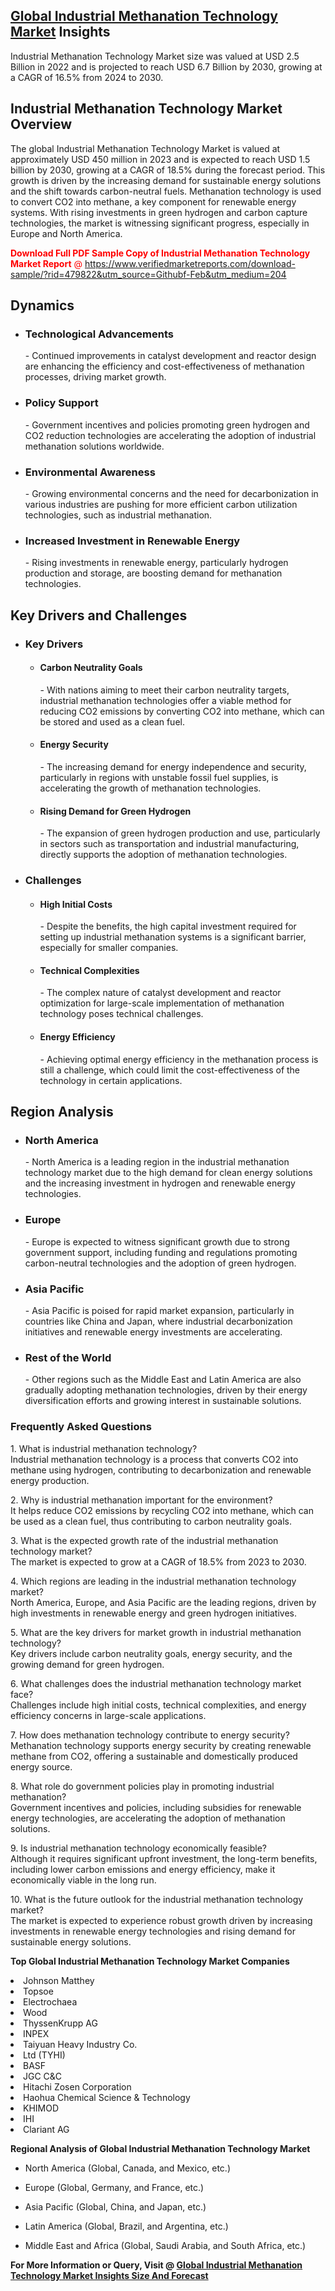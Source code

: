 <h2><a href="https://www.verifiedmarketreports.com/download-sample/?rid=479822&amp;utm_source=Githubf&amp;utm_medium=204" target="_blank">Global Industrial Methanation Technology Market</a> Insights</h2><p>Industrial Methanation Technology Market size was valued at USD 2.5 Billion in 2022 and is projected to reach USD 6.7 Billion by 2030, growing at a CAGR of 16.5% from 2024 to 2030.</p><p> <h2>Industrial Methanation Technology Market Overview</h2> <p>The global Industrial Methanation Technology Market is valued at approximately USD 450 million in 2023 and is expected to reach USD 1.5 billion by 2030, growing at a CAGR of 18.5% during the forecast period. This growth is driven by the increasing demand for sustainable energy solutions and the shift towards carbon-neutral fuels. Methanation technology is used to convert CO2 into methane, a key component for renewable energy systems. With rising investments in green hydrogen and carbon capture technologies, the market is witnessing significant progress, especially in Europe and North America.</p> <p><p><span class=""><span style="color: #ff0000;"><strong>Download Full PDF Sample Copy of Industrial Methanation Technology Market Report</strong> @ </span><a href="https://www.verifiedmarketreports.com/download-sample/?rid=479822&amp;utm_source=Githubf-Feb&amp;utm_medium=204" target="_blank">https://www.verifiedmarketreports.com/download-sample/?rid=479822&amp;utm_source=Githubf-Feb&amp;utm_medium=204</a></span></p></p> <h2>Dynamics</h2> <ul> <li><h3>Technological Advancements</h3> - Continued improvements in catalyst development and reactor design are enhancing the efficiency and cost-effectiveness of methanation processes, driving market growth.</li> <li><h3>Policy Support</h3> - Government incentives and policies promoting green hydrogen and CO2 reduction technologies are accelerating the adoption of industrial methanation solutions worldwide.</li> <li><h3>Environmental Awareness</h3> - Growing environmental concerns and the need for decarbonization in various industries are pushing for more efficient carbon utilization technologies, such as industrial methanation.</li> <li><h3>Increased Investment in Renewable Energy</h3> - Rising investments in renewable energy, particularly hydrogen production and storage, are boosting demand for methanation technologies.</li> </ul> <h2>Key Drivers and Challenges</h2> <ul> <li><h3>Key Drivers</h3> <ul> <li><h4>Carbon Neutrality Goals</h4> - With nations aiming to meet their carbon neutrality targets, industrial methanation technologies offer a viable method for reducing CO2 emissions by converting CO2 into methane, which can be stored and used as a clean fuel.</li> <li><h4>Energy Security</h4> - The increasing demand for energy independence and security, particularly in regions with unstable fossil fuel supplies, is accelerating the growth of methanation technologies.</li> <li><h4>Rising Demand for Green Hydrogen</h4> - The expansion of green hydrogen production and use, particularly in sectors such as transportation and industrial manufacturing, directly supports the adoption of methanation technologies.</li> </ul> </li> <li><h3>Challenges</h3> <ul> <li><h4>High Initial Costs</h4> - Despite the benefits, the high capital investment required for setting up industrial methanation systems is a significant barrier, especially for smaller companies.</li> <li><h4>Technical Complexities</h4> - The complex nature of catalyst development and reactor optimization for large-scale implementation of methanation technology poses technical challenges.</li> <li><h4>Energy Efficiency</h4> - Achieving optimal energy efficiency in the methanation process is still a challenge, which could limit the cost-effectiveness of the technology in certain applications.</li> </ul> </li> </ul> <h2>Region Analysis</h2> <ul> <li><h3>North America</h3> - North America is a leading region in the industrial methanation technology market due to the high demand for clean energy solutions and the increasing investment in hydrogen and renewable energy technologies.</li> <li><h3>Europe</h3> - Europe is expected to witness significant growth due to strong government support, including funding and regulations promoting carbon-neutral technologies and the adoption of green hydrogen.</li> <li><h3>Asia Pacific</h3> - Asia Pacific is poised for rapid market expansion, particularly in countries like China and Japan, where industrial decarbonization initiatives and renewable energy investments are accelerating.</li> <li><h3>Rest of the World</h3> - Other regions such as the Middle East and Latin America are also gradually adopting methanation technologies, driven by their energy diversification efforts and growing interest in sustainable solutions.</li> </ul> <h3>Frequently Asked Questions</h3> <p>1. What is industrial methanation technology? <br> Industrial methanation technology is a process that converts CO2 into methane using hydrogen, contributing to decarbonization and renewable energy production.</p> <p>2. Why is industrial methanation important for the environment? <br> It helps reduce CO2 emissions by recycling CO2 into methane, which can be used as a clean fuel, thus contributing to carbon neutrality goals.</p> <p>3. What is the expected growth rate of the industrial methanation technology market? <br> The market is expected to grow at a CAGR of 18.5% from 2023 to 2030.</p> <p>4. Which regions are leading in the industrial methanation technology market? <br> North America, Europe, and Asia Pacific are the leading regions, driven by high investments in renewable energy and green hydrogen initiatives.</p> <p>5. What are the key drivers for market growth in industrial methanation technology? <br> Key drivers include carbon neutrality goals, energy security, and the growing demand for green hydrogen.</p> <p>6. What challenges does the industrial methanation technology market face? <br> Challenges include high initial costs, technical complexities, and energy efficiency concerns in large-scale applications.</p> <p>7. How does methanation technology contribute to energy security? <br> Methanation technology supports energy security by creating renewable methane from CO2, offering a sustainable and domestically produced energy source.</p> <p>8. What role do government policies play in promoting industrial methanation? <br> Government incentives and policies, including subsidies for renewable energy technologies, are accelerating the adoption of methanation solutions.</p> <p>9. Is industrial methanation technology economically feasible? <br> Although it requires significant upfront investment, the long-term benefits, including lower carbon emissions and energy efficiency, make it economically viable in the long run.</p> <p>10. What is the future outlook for the industrial methanation technology market? <br> The market is expected to experience robust growth driven by increasing investments in renewable energy technologies and rising demand for sustainable energy solutions.</p> </p><p><strong>Top Global Industrial Methanation Technology Market Companies</strong></p><div data-test-id=""><p><li>Johnson Matthey</li><li> Topsoe</li><li> Electrochaea</li><li> Wood</li><li> ThyssenKrupp AG</li><li> INPEX</li><li> Taiyuan Heavy Industry Co.</li><li> Ltd (TYHI)</li><li> BASF</li><li> JGC C&C</li><li> Hitachi Zosen Corporation</li><li> Haohua Chemical Science & Technology</li><li> KHIMOD</li><li> IHI</li><li> Clariant AG</li></p><div><strong>Regional Analysis of&nbsp;Global Industrial Methanation Technology Market</strong></div><ul><li dir="ltr"><p dir="ltr">North America&nbsp;(Global, Canada, and Mexico, etc.)</p></li><li dir="ltr"><p dir="ltr">Europe (Global, Germany, and France, etc.)</p></li><li dir="ltr"><p dir="ltr">Asia Pacific&nbsp;(Global, China, and Japan, etc.)</p></li><li dir="ltr"><p dir="ltr">Latin America&nbsp;(Global, Brazil, and Argentina, etc.)</p></li><li dir="ltr">Middle East and Africa&nbsp;(Global, Saudi Arabia, and South Africa, etc.)</li></ul><p><strong>For More Information or Query, Visit @&nbsp;</strong><strong><a href="https://www.verifiedmarketreports.com/product/industrial-methanation-technology-market/?utm_source=Githubf&amp;utm_medium=204" target="_blank">Global Industrial Methanation Technology Market Insights Size And Forecast</a></strong></p></div>
